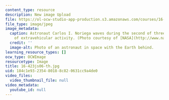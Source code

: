 ```yaml
---
content_type: resource
description: New image Upload
file: https://ol-ocw-studio-app-production.s3.amazonaws.com/courses/16-423j-aerospace-biomedical-and-life-support-engineering-spring-2006/184c1e93235480188c820631cc9a4de0_16-423js06-th.jpg
file_type: image/jpeg
image_metadata:
  caption: Astronaut Carlos I. Noriega waves during the second of three STS-97 sessions
    of extravehicular activity. (Photo courtesy of [NASA](http://www.nasa.gov/).)
  credit: ''
  image-alt: Photo of an astronaut in space with the Earth behind.
learning_resource_types: []
ocw_type: OCWImage
resourcetype: Image
title: 16-423js06-th.jpg
uid: 184c1e93-2354-8018-8c82-0631cc9a4de0
video_files:
  video_thumbnail_file: null
video_metadata:
  youtube_id: null
---
```

